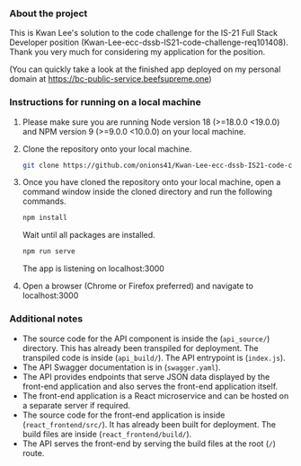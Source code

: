 ### About the project

This is Kwan Lee's solution to the code challenge for the IS-21 Full Stack Developer position (Kwan-Lee-ecc-dssb-IS21-code-challenge-req101408). Thank you very much for considering my application for the position.

(You can quickly take a look at the finished app deployed on my personal domain at https://bc-public-service.beefsupreme.one)


### Instructions for running on a local machine

1. Please make sure you are running Node version 18 (>=18.0.0 <19.0.0) and NPM version 9 (>=9.0.0 <10.0.0) on your local machine.

2. Clone the repository onto your local machine.
	```sh
	git clone https://github.com/onions41/Kwan-Lee-ecc-dssb-IS21-code-challenge-req101408.git
	```

3. Once you have cloned the repository onto your local machine, open a command window inside the cloned directory and run the following commands.
  	```sh
  	npm install
  	```
  	Wait until all packages are installed.
  	```sh
  	npm run serve
  	```
  	The app is listening on localhost:3000

4. Open a browser (Chrome or Firefox preferred) and navigate to localhost:3000


### Additional notes
* The source code for the API component is inside the (`api_source/`) directory. This has already been transpiled for deployment. The transpiled code is inside (`api_build/`). The API entrypoint is (`index.js`).
* The API Swagger documentation is in (`swagger.yaml`).
* The API provides endpoints that serve JSON data displayed by the front-end application and also serves the front-end application itself.
* The front-end application is a React microservice and can be hosted on a separate server if required.
* The source code for the front-end application is inside (`react_frontend/src/`). It has already been built for deployment. The build files are inside (`react_frontend/build/`).
* The API serves the front-end by serving the build files at the root (`/`) route.
